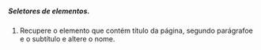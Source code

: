 ##### Seletores de elementos.
1. Recupere o elemento que contém título da página, segundo parágrafoe e o subtítulo e altere o nome.
